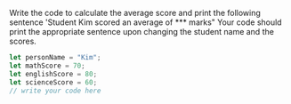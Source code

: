 Write the code to calculate the average score and print the following sentence
'Student Kim scored an average of *** marks"
Your code should print the appropriate sentence upon changing the student name and the scores.

```js
let personName = "Kim";
let mathScore = 70;
let englishScore = 80;
let scienceScore = 60;
// write your code here
```
